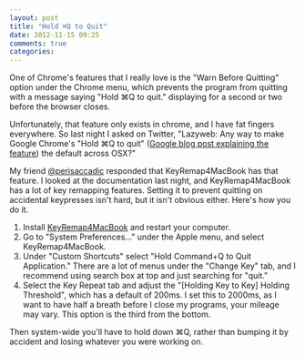 ```yaml
---
layout: post
title: "Hold ⌘Q to Quit"
date: 2012-11-15 09:25
comments: true
categories: 
---
```


One of Chrome's features that I really love is the "Warn Before Quitting" option under the Chrome menu, which prevents the program from quitting with a message saying "Hold ⌘Q to quit." displaying for a second or two before the browser closes.

Unfortunately, that feature only exists in chrome, and I have fat fingers everywhere. So last night I asked on Twitter, "Lazyweb: Any way to make Google Chrome's "Hold ⌘Q to quit" ([Google blog post explaining the feature](http://googlemac.blogspot.com/2011/06/q-i-didnt-mean-to-do-that.html)) the default across OSX?"

My friend [@perisaccadic](https://twitter.com/perisaccadic) responded that KeyRemap4MacBook has that feature. I looked at the documentation last night, and KeyRemap4MacBook has a lot of key remapping features. Setting it to prevent quitting on accidental keypresses isn't hard, but it isn't obvious either. Here's how you do it.

1. Install [KeyRemap4MacBook](http://pqrs.org/macosx/keyremap4macbook/index.html.en) and restart your computer.
2. Go to "System Preferences…" under the Apple menu, and select KeyRemap4MacBook.
3. Under "Custom Shortcuts" select "Hold Command+Q to Quit Application." There are a lot of menus under the "Change Key" tab, and I recommend using search box at top and just searching for "quit."
4. Select the Key Repeat tab and adjust the "[Holding Key to Key] Holding Threshold", which has a default of 200ms. I set this to 2000ms, as I want to have half a breath before I close my programs, your mileage may vary. This option is the third from the bottom.

Then system-wide you'll have to hold down ⌘Q, rather than bumping it by accident and losing whatever you were working on.